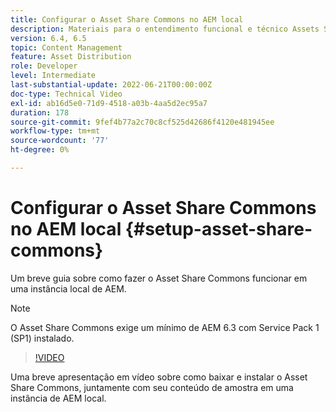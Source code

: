 ```yaml
---
title: Configurar o Asset Share Commons no AEM local
description: Materiais para o entendimento funcional e técnico Assets Share Commons
version: 6.4, 6.5
topic: Content Management
feature: Asset Distribution
role: Developer
level: Intermediate
last-substantial-update: 2022-06-21T00:00:00Z
doc-type: Technical Video
exl-id: ab16d5e0-71d9-4518-a03b-4aa5d2ec95a7
duration: 178
source-git-commit: 9fef4b77a2c70c8cf525d42686f4120e481945ee
workflow-type: tm+mt
source-wordcount: '77'
ht-degree: 0%

---
```


# Configurar o Asset Share Commons no AEM local {#setup-asset-share-commons}

Um breve guia sobre como fazer o Asset Share Commons funcionar em uma instância local de AEM.

>[!NOTE]
>
>O Asset Share Commons exige um mínimo de AEM 6.3 com Service Pack 1 (SP1) instalado.

>[!VIDEO](https://video.tv.adobe.com/v/20499?quality=12&learn=on)

Uma breve apresentação em vídeo sobre como baixar e instalar o Asset Share Commons, juntamente com seu conteúdo de amostra em uma instância de AEM local.
